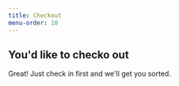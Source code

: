 ```yaml
---
title: Checkout
menu-order: 10
---
```


## You'd like to checko out

Great! Just check in first and we'll get you sorted.
